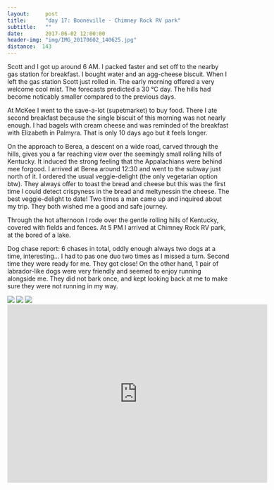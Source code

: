 ```yaml
---
layout:     post
title:      "day 17: Booneville - Chimney Rock RV park"
subtitle:   ""
date:       2017-06-02 12:00:00
header-img: "img/IMG_20170602_140625.jpg"
distance:  143
---
```


Scott and I got up around 6 AM. 
I packed faster and set off to the nearby gas station for breakfast.
I bought water and an agg-cheese biscuit.
When I left the gas station Scott just rolled in.
The early morning offered a very welcome cool mist.
The forecasts predicted a 30 °C day.
The hills had become noticably smaller compared to the previous days.

At McKee I went to the save-a-lot (supetmarket) to buy food.
There I ate second breakfast because the single biscuit of this morning was not nearly enough.
I had bagels with cream cheese and was reminded of the breakfast with Elizabeth in Palmyra.
That is only 10 days ago but it feels longer.

On the approach to Berea, a descent on a wide road, carved through the hills, gives you a far reaching view over the seemingly small rolling hills of Kentucky.
It induced the strong feeling that the Appalachians were behind mee forgood.
I arrived at Berea around 12:30 and went to the subway just north of it.
I ordered the usual veggie-delight (the only vegetarian option btw).
They always offer to toast the bread and cheese but this was the first time I could detect crispyness in the bread and meltynessin the cheese.
The best veggie-delight to date!
Two times a man came up and inquired about my trip.
They both wished me a good and safe journey.

Through the hot afternoon I rode over the gentle rolling hills of Kentucky, covered with fields and fences.
At 5 PM I arrived at Chimney Rock RV park, at the bored of a lake.

Dog chase report: 6 chases in total, oddly enough always two dogs at a time, interesting...
I had to pas one duo two times as I missed a turn.
Second time they were ready for me. They got close!
On the other hand, 1 pair of labrador-like dogs were very friendly and seemed to enjoy running alongside me.
They did not bark once, and kept looking back at me to make sure they were not running in my way.


<img src="{{ site.baseurl }}/img/IMG_20170602_090919.jpg">
<span class="caption text-muted"></span>

<img src="{{ site.baseurl }}/img/IMG_20170602_115403.jpg">
<span class="caption text-muted"></span>

<img src="{{ site.baseurl }}/img/IMG_20170602_184334.jpg">
<span class="caption text-muted"></span>

<iframe height='405' width='590' frameborder='0' allowtransparency='true' scrolling='no' src='https://www.strava.com/activities/1018244688/embed/709814d11754c0434435f584bd81585e12edb951'></iframe>
